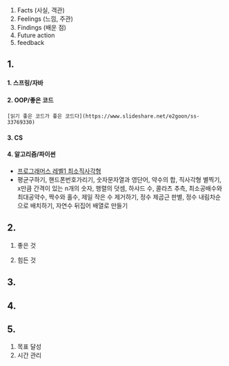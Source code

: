 1.  Facts (사실, 객관)
2.  Feelings (느낌, 주관)
3.  Findings (배운 점)	
4. Future action
5. feedback



## 1.

#### 1. 스프링/자바

#### 2. OOP/좋은 코드
	[읽기 좋은 코드가 좋은 코드다](https://www.slideshare.net/e2goon/ss-33769330)
#### 3. CS

#### 4. 알고리즘/파이썬
 * [프로그래머스 레벨1 최소직사각형](https://github.com/toneofrain/posts/blob/main/Algorithm/%ED%94%84%EB%A1%9C%EA%B7%B8%EB%9E%98%EB%A8%B8%EC%8A%A4%20%EB%A0%88%EB%B2%A81/%EC%B5%9C%EC%86%8C%EC%A7%81%EC%82%AC%EA%B0%81%ED%98%95.md)
 * 평균구하기, 핸드폰번호가리기, 숫자문자열과 영단어, 약수의 합, 직사각형 별찍기, x만큼 간격이 있는 n개의 숫자, 행렬의 덧셈, 하샤드 수, 콜라츠 추측, 최소공배수와 최대공약수, 짝수와 홀수, 제일 작은 수 제거하기, 정수 제곱근 판별, 정수 내림차순으로 배치하기, 자연수 뒤집어 배열로 만들기	

## 2. 

1. 좋은 것

2. 힘든 것


## 3. 


## 4.


## 5.

1. 목표 달성
2. 시간 관리 
<!--stackedit_data:
eyJoaXN0b3J5IjpbOTk4MTU3MzEwLC0xODQxMTAxMTQ2LC0xOD
E0MTgwMDAxLC0xMDcyMjc0MTczLDkzNDE3ODkyMywxMDgxODg0
OTY0LC0zNzI4Mzc5NjgsLTUzNzkxNDI5MCw3Mjg3ODI4NjIsMz
A2MDAzMzgwLC05Nzk4NDY0MzVdfQ==
-->